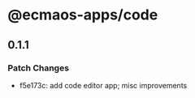 # @ecmaos-apps/code

## 0.1.1

### Patch Changes

- f5e173c: add code editor app; misc improvements
